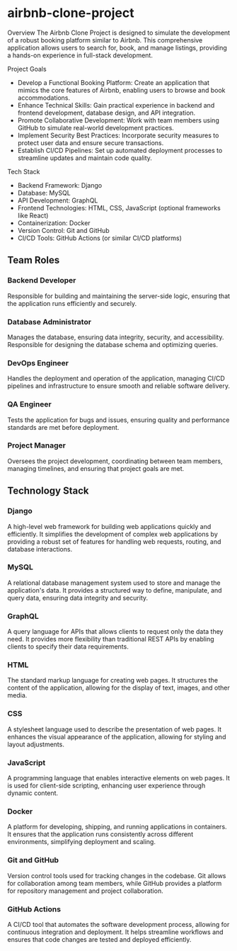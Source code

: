 # airbnb-clone-project

 Overview
The Airbnb Clone Project is designed to simulate the development of a robust booking platform similar to Airbnb. This comprehensive application allows users to search for, book, and manage listings, providing a hands-on experience in full-stack development.

 Project Goals
- Develop a Functional Booking Platform: Create an application that mimics the core features of Airbnb, enabling users to browse and book accommodations.
- Enhance Technical Skills: Gain practical experience in backend and frontend development, database design, and API integration.
- Promote Collaborative Development: Work with team members using GitHub to simulate real-world development practices.
- Implement Security Best Practices: Incorporate security measures to protect user data and ensure secure transactions.
- Establish CI/CD Pipelines: Set up automated deployment processes to streamline updates and maintain code quality.

 Tech Stack
- Backend Framework: Django
- Database: MySQL
- API Development: GraphQL
- Frontend Technologies: HTML, CSS, JavaScript (optional frameworks like React)
- Containerization: Docker
- Version Control: Git and GitHub
- CI/CD Tools: GitHub Actions (or similar CI/CD platforms)


## Team Roles

### Backend Developer
Responsible for building and maintaining the server-side logic, ensuring that the application runs efficiently and securely.


### Database Administrator
Manages the database, ensuring data integrity, security, and accessibility. Responsible for designing the database schema and optimizing queries.

### DevOps Engineer
Handles the deployment and operation of the application, managing CI/CD pipelines and infrastructure to ensure smooth and reliable software delivery.

### QA Engineer
Tests the application for bugs and issues, ensuring quality and performance standards are met before deployment.

### Project Manager
Oversees the project development, coordinating between team members, managing timelines, and ensuring that project goals are met.


## Technology Stack

### Django
A high-level web framework for building web applications quickly and efficiently. It simplifies the development of complex web applications by providing a robust set of features for handling web requests, routing, and database interactions.

### MySQL
A relational database management system used to store and manage the application's data. It provides a structured way to define, manipulate, and query data, ensuring data integrity and security.

### GraphQL
A query language for APIs that allows clients to request only the data they need. It provides more flexibility than traditional REST APIs by enabling clients to specify their data requirements.

### HTML
The standard markup language for creating web pages. It structures the content of the application, allowing for the display of text, images, and other media.

### CSS
A stylesheet language used to describe the presentation of web pages. It enhances the visual appearance of the application, allowing for styling and layout adjustments.

### JavaScript
A programming language that enables interactive elements on web pages. It is used for client-side scripting, enhancing user experience through dynamic content.

### Docker
A platform for developing, shipping, and running applications in containers. It ensures that the application runs consistently across different environments, simplifying deployment and scaling.

### Git and GitHub
Version control tools used for tracking changes in the codebase. Git allows for collaboration among team members, while GitHub provides a platform for repository management and project collaboration.

### GitHub Actions
A CI/CD tool that automates the software development process, allowing for continuous integration and deployment. It helps streamline workflows and ensures that code changes are tested and deployed efficiently.
